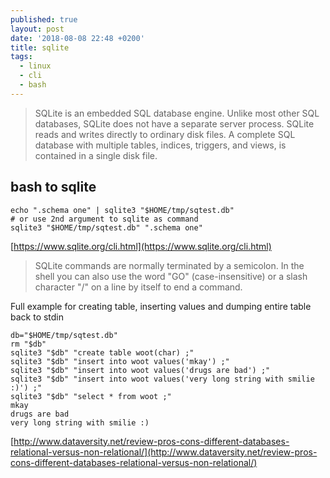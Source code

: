 ```yaml
---
published: true
layout: post
date: '2018-08-08 22:48 +0200'
title: sqlite
tags:
  - linux
  - cli
  - bash
---
```

> SQLite is an embedded SQL database engine. Unlike most other SQL databases, SQLite does not have a separate server process. SQLite reads and writes directly to ordinary disk files. A complete SQL database with multiple tables, indices, triggers, and views, is contained in a single disk file.

## bash to sqlite

    echo ".schema one" | sqlite3 "$HOME/tmp/sqtest.db"
    # or use 2nd argument to sqlite as command
    sqlite3 "$HOME/tmp/sqtest.db" ".schema one"

[https://www.sqlite.org/cli.html](https://www.sqlite.org/cli.html)

> SQLite commands are normally terminated by a semicolon. In the shell you can also use the word "GO" (case-insensitive) or a slash character "/" on a line by itself to end a command.

Full example for creating table, inserting values and dumping entire table back to stdin

    db="$HOME/tmp/sqtest.db"
    rm "$db"
    sqlite3 "$db" "create table woot(char) ;"
    sqlite3 "$db" "insert into woot values('mkay') ;"
    sqlite3 "$db" "insert into woot values('drugs are bad') ;"
    sqlite3 "$db" "insert into woot values('very long string with smilie :)') ;"
    sqlite3 "$db" "select * from woot ;"                                        
    mkay
    drugs are bad
    very long string with smilie :)
    
[http://www.dataversity.net/review-pros-cons-different-databases-relational-versus-non-relational/](http://www.dataversity.net/review-pros-cons-different-databases-relational-versus-non-relational/)
